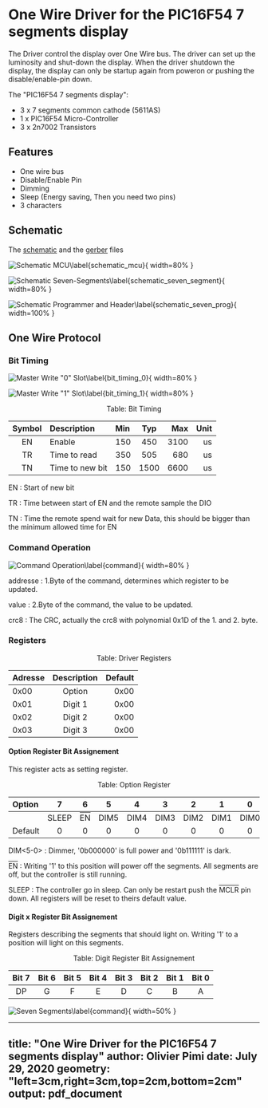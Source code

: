  
# One Wire Driver for the PIC16F54 7 segments display

The Driver control the display over One Wire bus. The driver can set up the luminosity and shut-down the display. When the driver shutdown the display, the display can only be startup again from poweron or pushing the disable/enable-pin down. 

The "PIC16F54 7 segments display":

- 3 x 7 segments common cathode (5611AS)
- 1 x PIC16F54 Micro-Controller
- 3 x 2n7002 Transistors

## Features

- One wire bus
- Disable/Enable Pin
- Dimming
- Sleep (Energy saving, Then you need two pins) 
- 3 characters

## Schematic

The [schematic](documents/images/pic16f54-7-segments-display-schematic.pdf) and the [gerber](documents/gerber.zip) files

![Schematic MCU\label{schematic_mcu}](documents/images/schematic_mcu.png){ width=80% }

![Schematic Seven-Segments\label{schematic_seven_segment}](documents/images/schematic_seven_segment.png){ width=80% }

![Schematic Programmer and Header\label{schematic_seven_prog}](documents/images/schematic_seven_prog.png){ width=100% }

## One Wire Protocol

### Bit Timing

![Master Write "0" Slot\label{bit_timing_0}](documents/images/bit_timing_0.png){ width=80% }

![Master Write "1" Slot\label{bit_timing_1}](documents/images/bit_timing_1.png){ width=80% }

<center>
Table: Bit Timing

| Symbol | Description | Min | Typ | Max | Unit |
|:---:|:---|:---|:---:|---:|---:|
| EN | Enable | 150 | 450 | 3100 | us |
| TR | Time to read | 350 | 505 | 680 | us |
| TN | Time to new bit | 150| 1500 | 6600 | us |  

</center>

EN
: Start of new bit

TR
: Time between start of EN and the remote sample the DIO

TN
: Time the remote spend wait for new Data, this should be bigger than the minimum allowed time for EN

### Command Operation


![Command Operation\label{command}](documents/images/command.png){ width=80% }

addresse
: 1.Byte of the command, determines which register to be updated.

value
: 2.Byte of the command, the value to be updated.

crc8
: The CRC, actually the crc8 with polynomial 0x1D of the 1. and 2. byte.


### Registers

<center>

Table: Driver Registers

| Adresse | Description | Default |
|:--------|:-----------:|--------:|
| 0x00 | Option | 0x00 |
| 0x01 | Digit 1 | 0x00 |
| 0x02 | Digit 2 | 0x00 |
| 0x03 | Digit 3 | 0x00 |

</center>

#### Option Register Bit Assignement

This register acts as setting register.

<center>

Table: Option Register 

| Option | 7 | 6 | 5 | 4 | 3 | 2 | 1 | 0 |
|:---|:-----:|:-----:|:-----:|:-----:|:-----:|:-----:|:-----:|:-----:|
| | SLEEP | <t style="text-decoration:overline">EN</t> | DIM5  | DIM4  | DIM3  | DIM2  | DIM1  | DIM0  |
| Default | 0 | 0 | 0 | 0 | 0 | 0 | 0 | 0 |

</center>

DIM<5-0>
: Dimmer, '0b000000' is full power and '0b111111' is dark.

<t style="text-decoration:overline">EN</t>
: Writing '1' to this position will power off the segments. All segments are off, but the controller is still running.
 
SLEEP
: The controller go in sleep. Can only be restart push the <t style="text-decoration:overline">MCLR</t> pin down. All registers will be reset to theirs default value. 

<!-- <img src="https://render.githubusercontent.com/render/math?math=e^{i \pi} = -1"> -->

#### Digit x Register Bit Assignement

Registers describing the segments that should light on. Writing '1' to a position will light on this segments. 

<center>

Table: Digit Register Bit Assignement

| Bit 7 | Bit 6 | Bit 5 | Bit 4 | Bit 3 | Bit 2 | Bit 1 | Bit 0 |
|:-----:|:-----:|:-----:|:-----:|:-----:|:-----:|:-----:|:-----:|
| DP    | G     | F  | E | D | C | B | A |

</center>

![Seven Segments\label{command}](documents/images/seven_segments.png){ width=50% }


---
title: "One Wire Driver for the PIC16F54 7 segments display"
author: Olivier Pimi
date: July 29, 2020
geometry: "left=3cm,right=3cm,top=2cm,bottom=2cm"
output: pdf_document
---

